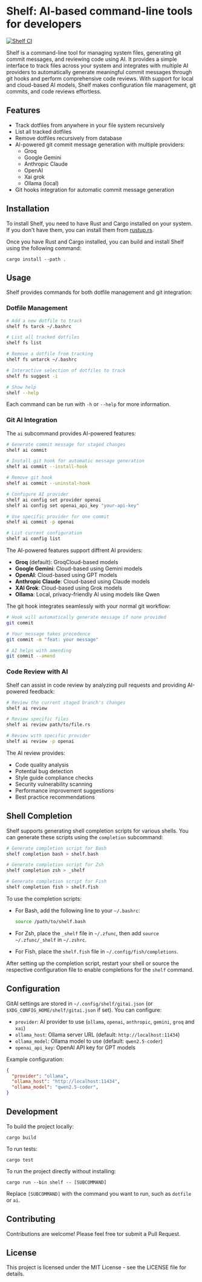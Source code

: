 # Shelf: AI-based command-line tools for developers

[![Shelf CI](https://github.com/ab22593k/shelf/actions/workflows/ci.yml/badge.svg)](https://github.com/ab22593k/shelf/actions/workflows/ci.yml)

Shelf is a command-line tool for managing system files, generating git commit messages, and reviewing code
using AI. It provides a simple interface to track files across your system and integrates
with multiple AI providers to automatically generate meaningful commit messages through git hooks and perform
comprehensive code reviews. With support for local and cloud-based AI models, Shelf makes configuration file
management, git commits, and code reviews effortless.

## Features

- Track dotfiles from anywhere in your file system recursively
- List all tracked dotfiles
- Remove dotfiles recursively from database
- AI-powered git commit message generation with multiple providers:
  - Groq
  - Google Gemini
  - Anthropic Claude
  - OpenAI
  - Xai grok
  - Ollama (local)
- Git hooks integration for automatic commit message generation

## Installation

To install Shelf, you need to have Rust and Cargo installed on your system. If you don't have them,
you can install them from [rustup.rs](https://rustup.rs/).

Once you have Rust and Cargo installed, you can build and install Shelf using the following command:

```
cargo install --path .
```
## Usage

Shelf provides commands for both dotfile management and git integration:

### Dotfile Management

```bash
# Add a new dotfile to track
shelf fs tarck ~/.bashrc

# List all tracked dotfiles
shelf fs list

# Remove a dotfile from tracking
shelf fs untarck ~/.bashrc

# Interactive selection of dotfiles to track
shelf fs suggest -i

# Show help
shelf --help
```

Each command can be run with `-h` or `--help` for more information.

### Git AI Integration

The `ai` subcommand provides AI-powered features:

```bash
# Generate commit message for staged changes
shelf ai commit

# Install git hook for automatic message generation
shelf ai commit --install-hook

# Remove git hook
shelf ai commit --uninstal-hook

# Configure AI provider
shelf ai config set provider openai
shelf ai config set openai_api_key "your-api-key"

# Use specific provider for one commit
shelf ai commit -p openai

# List current configuration
shelf ai config list
```

The AI-powered features support diffrent AI providers:
- **Groq** (default): GroqCloud-based models
- **Google Gemini**: Cloud-based using Gemini models
- **OpenAI**: Cloud-based using GPT models
- **Anthropic Claude**: Cloud-based using Claude models
- **XAI Grok**: Cloud-based using Grok models
- **Ollama**: Local, privacy-friendly AI using models like Qwen

The git hook integrates seamlessly with your normal git workflow:
```bash
# Hook will automatically generate message if none provided
git commit

# Your message takes precedence
git commit -m "feat: your message"

# AI helps with amending
git commit --amend
```

### Code Review with AI

Shelf can assist in code review by analyzing pull requests and providing AI-powered feedback:

```bash
# Review the current staged branch's changes
shelf ai review

# Review specific files
shelf ai review path/to/file.rs

# Review with specific provider
shelf ai review -p openai
```

The AI review provides:
- Code quality analysis
- Potential bug detection
- Style guide compliance checks
- Security vulnerability scanning
- Performance improvement suggestions
- Best practice recommendations

## Shell Completion

Shelf supports generating shell completion scripts for various shells. You can generate these
scripts using the `completion` subcommand:

```bash
# Generate completion script for Bash
shelf completion bash > shelf.bash

# Generate completion script for Zsh
shelf completion zsh > _shelf

# Generate completion script for Fish
shelf completion fish > shelf.fish
```

To use the completion scripts:

- For Bash, add the following line to your `~/.bashrc`:

  ```bash
  source /path/to/shelf.bash
  ```

- For Zsh, place the `_shelf` file in `~/.zfunc`, then add `source ~/.zfunc/_shelf` in `~/.zshrc`.

- For Fish, place the `shelf.fish` file in `~/.config/fish/completions`.

After setting up the completion script, restart your shell or source the respective configuration file to enable completions for the `shelf` command.

## Configuration

GitAI settings are stored in `~/.config/shelf/gitai.json` (or `$XDG_CONFIG_HOME/shelf/gitai.json` if set). You can configure:

- `provider`: AI provider to use (`ollama`, `openai`, `anthropic`, `gemini`, `groq` and `xai`)
- `ollama_host`: Ollama server URL (default: `http://localhost:11434`)
- `ollama_model`: Ollama model to use (default: `qwen2.5-coder`)
- `openai_api_key`: OpenAI API key for GPT models

Example configuration:
```json
{
  "provider": "ollama",
  "ollama_host": "http://localhost:11434",
  "ollama_model": "qwen2.5-coder",
}
```
## Development

To build the project locally:

```
cargo build
```
To run tests:

```
cargo test
```
To run the project directly without installing:

```
cargo run --bin shelf -- [SUBCOMMAND]
```

Replace `[SUBCOMMAND]` with the command you want to run, such as `dotfile` or `ai`.

## Contributing

Contributions are welcome! Please feel free tor submit a Pull Request.

## License

This project is licensed under the MIT License - see the LICENSE file for details.
